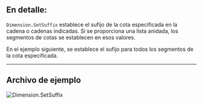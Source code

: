 ## En detalle:
`Dimension.SetSuffix` establece el sufijo de la cota especificada en la cadena o cadenas indicadas. Si se proporciona una lista anidada, los segmentos de cotas se establecen en esos valores.

En el ejemplo siguiente, se establece el sufijo para todos los segmentos de la cota especificada.
___
## Archivo de ejemplo

![Dimension.SetSuffix](./Revit.Elements.Dimension.SetSuffix_img.jpg)
